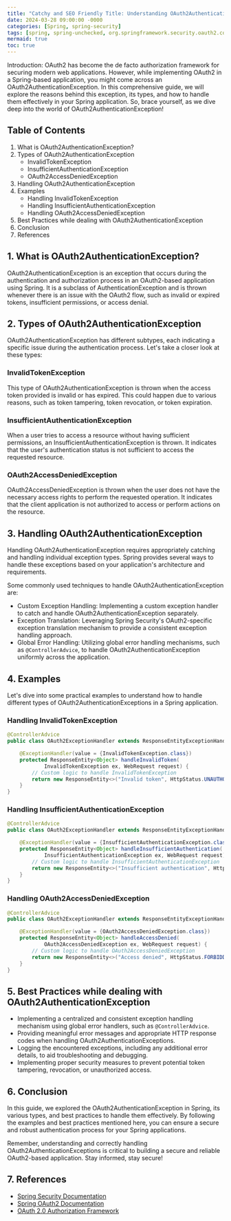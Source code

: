 ```yaml
---
title: "Catchy and SEO Friendly Title: Understanding OAuth2AuthenticationException in Spring: A Complete Guide"
date: 2024-03-28 09:00:00 -0000
categories: [Spring, spring-security]
tags: [spring, spring-unchecked, org.springframework.security.oauth2.core]
mermaid: true
toc: true
---
```



Introduction:
OAuth2 has become the de facto authorization framework for securing modern web applications. However, while implementing OAuth2 in a Spring-based application, you might come across an OAuth2AuthenticationException. In this comprehensive guide, we will explore the reasons behind this exception, its types, and how to handle them effectively in your Spring application. So, brace yourself, as we dive deep into the world of OAuth2AuthenticationException!

## Table of Contents

1. What is OAuth2AuthenticationException?
2. Types of OAuth2AuthenticationException
   - InvalidTokenException
   - InsufficientAuthenticationException
   - OAuth2AccessDeniedException
3. Handling OAuth2AuthenticationException
4. Examples
   - Handling InvalidTokenException
   - Handling InsufficientAuthenticationException
   - Handling OAuth2AccessDeniedException
5. Best Practices while dealing with OAuth2AuthenticationException
6. Conclusion
7. References

## 1. What is OAuth2AuthenticationException?

OAuth2AuthenticationException is an exception that occurs during the authentication and authorization process in an OAuth2-based application using Spring. It is a subclass of AuthenticationException and is thrown whenever there is an issue with the OAuth2 flow, such as invalid or expired tokens, insufficient permissions, or access denial.

## 2. Types of OAuth2AuthenticationException

OAuth2AuthenticationException has different subtypes, each indicating a specific issue during the authentication process. Let's take a closer look at these types:

### InvalidTokenException
This type of OAuth2AuthenticationException is thrown when the access token provided is invalid or has expired. This could happen due to various reasons, such as token tampering, token revocation, or token expiration.

### InsufficientAuthenticationException
When a user tries to access a resource without having sufficient permissions, an InsufficientAuthenticationException is thrown. It indicates that the user's authentication status is not sufficient to access the requested resource.

### OAuth2AccessDeniedException
OAuth2AccessDeniedException is thrown when the user does not have the necessary access rights to perform the requested operation. It indicates that the client application is not authorized to access or perform actions on the resource.

## 3. Handling OAuth2AuthenticationException

Handling OAuth2AuthenticationException requires appropriately catching and handling individual exception types. Spring provides several ways to handle these exceptions based on your application's architecture and requirements.

Some commonly used techniques to handle OAuth2AuthenticationException are:

- Custom Exception Handling: Implementing a custom exception handler to catch and handle OAuth2AuthenticationException separately.
- Exception Translation: Leveraging Spring Security's OAuth2-specific exception translation mechanism to provide a consistent exception handling approach.
- Global Error Handling: Utilizing global error handling mechanisms, such as `@ControllerAdvice`, to handle OAuth2AuthenticationException uniformly across the application.

## 4. Examples

Let's dive into some practical examples to understand how to handle different types of OAuth2AuthenticationExceptions in a Spring application.

### Handling InvalidTokenException

```java
@ControllerAdvice
public class OAuth2ExceptionHandler extends ResponseEntityExceptionHandler {

    @ExceptionHandler(value = {InvalidTokenException.class})
    protected ResponseEntity<Object> handleInvalidToken(
            InvalidTokenException ex, WebRequest request) {
        // Custom logic to handle InvalidTokenException
        return new ResponseEntity<>("Invalid token", HttpStatus.UNAUTHORIZED);
    }
}
```

### Handling InsufficientAuthenticationException

```java
@ControllerAdvice
public class OAuth2ExceptionHandler extends ResponseEntityExceptionHandler {

    @ExceptionHandler(value = {InsufficientAuthenticationException.class})
    protected ResponseEntity<Object> handleInsufficientAuthentication(
            InsufficientAuthenticationException ex, WebRequest request) {
        // Custom logic to handle InsufficientAuthenticationException
        return new ResponseEntity<>("Insufficient authentication", HttpStatus.FORBIDDEN);
    }
}
```

### Handling OAuth2AccessDeniedException

```java
@ControllerAdvice
public class OAuth2ExceptionHandler extends ResponseEntityExceptionHandler {

    @ExceptionHandler(value = {OAuth2AccessDeniedException.class})
    protected ResponseEntity<Object> handleAccessDenied(
            OAuth2AccessDeniedException ex, WebRequest request) {
        // Custom logic to handle OAuth2AccessDeniedException
        return new ResponseEntity<>("Access denied", HttpStatus.FORBIDDEN);
    }
}
```

## 5. Best Practices while dealing with OAuth2AuthenticationException

- Implementing a centralized and consistent exception handling mechanism using global error handlers, such as `@ControllerAdvice`.
- Providing meaningful error messages and appropriate HTTP response codes when handling OAuth2AuthenticationExceptions.
- Logging the encountered exceptions, including any additional error details, to aid troubleshooting and debugging.
- Implementing proper security measures to prevent potential token tampering, revocation, or unauthorized access.

## 6. Conclusion

In this guide, we explored the OAuth2AuthenticationException in Spring, its various types, and best practices to handle them effectively. By following the examples and best practices mentioned here, you can ensure a secure and robust authentication process for your Spring applications.

Remember, understanding and correctly handling OAuth2AuthenticationExceptions is critical to building a secure and reliable OAuth2-based application. Stay informed, stay secure!

## 7. References

- [Spring Security Documentation](https://docs.spring.io/spring-security/)
- [Spring OAuth2 Documentation](https://projects.spring.io/spring-security-oauth/docs/oauth2.html)
- [OAuth 2.0 Authorization Framework](https://oauth.net/2/)